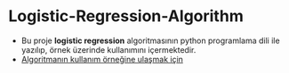 # Logistic-Regression-Algorithm
* Bu proje **logistic regression** algoritmasının python programlama dili ile yazılıp, örnek üzerinde kullanımını içermektedir.
* [Algoritmanın kullanım örneğine ulaşmak için](YZProject.ipynb)
